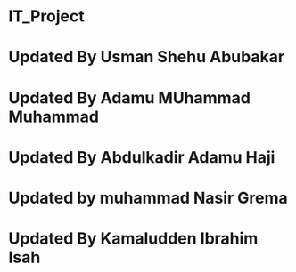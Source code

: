 # IT_Project

# Updated By Usman Shehu Abubakar
# Updated By Adamu MUhammad Muhammad
# Updated By Abdulkadir Adamu Haji
# Updated by muhammad Nasir Grema
# Updated By Kamaludden Ibrahim Isah
